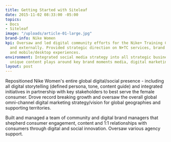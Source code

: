 ```yaml
---
title: Getting Started with Siteleaf
date: 2015-11-02 08:33:00 -05:00
topics:
- Docs
- Siteleaf
image: "/uploads/article-01-large.jpg"
brand-info: Nike Women
kpi: Oversaw and led digital community efforts for the Nike+ Training Club app internally
  and externally. Provided strategic direction on N+TC services, brand campaigns,
  and mobile/desktop experiences.
environment: Integrated social media strategy into all strategic business plans; implemented
  unique content plays around key brand moments media, digital marketing, comms
layout: post
---
```


Repositioned Nike Women's entire global digital/social presence - including all digital storytelling (defined persona, tone, content guide) and integrated initiatives in partnership with key stakeholders to best serve the female consumer. Drove record breaking growth and oversaw the overall global omni-channel digital marketing strategy/vision for global geographies and supporting territories.

Built and managed a team of community and digital brand managers that shepherd consumer engagement, content and 1:1 relationships with consumers through digital and social innovation. Oversaw various agency support. 


